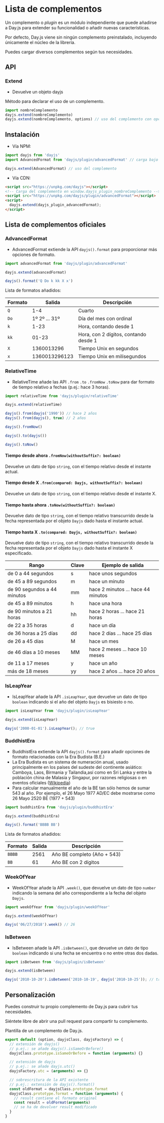 # Lista de complementos

Un complemento o *plugin* es un módulo independiente que puede añadirse a Day.js para extender su funcionalidad o añadir nuevas características.

Por defecto, Day.js viene sin ningún complemento preinstalado, incluyendo únicamente el núcleo de la librería.

Puedes cargar diversos complementos según tus necesidades.

## API

### Extend

* Devuelve un objeto dayjs

Método para declarar el uso de un complemento.

```js
import nombreComplemento
dayjs.extend(nombreComplemento)
dayjs.extend(nombreComplemento, options) // uso del complemento con opciones
```

## Instalación

* Vía NPM:

```javascript
import dayjs from 'dayjs'
import AdvancedFormat from 'dayjs/plugin/advancedFormat' // carga bajo demanda

dayjs.extend(AdvancedFormat) // uso del complemento
```

* Vía CDN:

```html
<script src="https://unpkg.com/dayjs"></script>
<!-- Carga del complemento en window.dayjs_plugin_nombreComplemento -->
<script src="https://unpkg.com/dayjs/plugin/advancedFormat"></script>
<script>
  dayjs.extend(dayjs_plugin_advancedFormat);
</script>
```

## Lista de complementos oficiales

### AdvancedFormat

* AdvancedFormat extiende la API `dayjs().format` para proporcionar más opciones de formato.

```javascript
import advancedFormat from 'dayjs/plugin/advancedFormat'

dayjs.extend(advancedFormat)

dayjs().format('Q Do k kk X x')
```

Lista de formatos añadidos:

| Formato | Salida           | Descripción                           |
| ------- | ---------------- | ------------------------------------- |
| `Q`     | 1-4              | Cuarto                                |
| `Do`    | 1º 2º ... 31º    | Día del mes con ordinal               |
| `k`     | 1-23             | Hora, contando desde 1                |
| `kk`    | 01-23            | Hora, con 2 dígitos, contando desde 1 |
| `X`     | 1360013296       | Tiempo Unix en segundos               |
| `x`     | 1360013296123    | Tiempo Unix en milisegundos           |

### RelativeTime

* RelativeTime añade las API `.from` `.to` `.fromNow` `.toNow` para dar formato de tiempo relativo a fechas (p.ej.: hace 3 horas).

```javascript
import relativeTime from 'dayjs/plugin/relativeTime'

dayjs.extend(relativeTime)

dayjs().from(dayjs('1990')) // hace 2 años
dayjs().from(dayjs(), true) // 2 años

dayjs().fromNow()

dayjs().to(dayjs())

dayjs().toNow()
```

#### Tiempo desde ahora `.fromNow(withoutSuffix?: boolean)`

Devuelve un dato de tipo `string`, con el tiempo relativo desde el instante actual.

#### Tiempo desde X `.from(compared: Dayjs, withoutSuffix?: boolean)`

Devuelve un dato de tipo `string`, con el tiempo relativo desde el instante X.

#### Tiempo hasta ahora `.toNow(withoutSuffix?: boolean)`

Devuelve dato de tipo `string`, con el tiempo relativo transcurrido desde la fecha representada por el objeto `Dayjs` dado hasta el instante actual.

#### Tiempo hasta X  `.to(compared: Dayjs, withoutSuffix?: boolean)`

Devuelve dato de tipo `string`, con el tiempo relativo transcurrido desde la fecha representada por el objeto `Dayjs` dado hasta el instante X especificado.

| Rango                        | Clave  | Ejemplo de salida                  |
| ---------------------------- | ------ | ---------------------------------- |
| de 0 a 44 segundos           | s      | hace unos segundos                 |
| de 45 a 89 segundos          | m      | hace un minuto                     |
| de 90 segundos a 44 minutos  | mm     | hace 2 minutos ... hace 44 minutos |
| de 45 a 89 minutos           | h      | hace una hora                      |
| de 90 minutos a 21 horas     | hh     | hace 2 horas ... hace 21 horas     |
| de 22 a 35 horas             | d      | hace un día                        |
| de 36 horas a 25 días        | dd     | hace 2 días ... hace 25 días       |
| de 26 a 45 días              | M      | hace un mes                        |
| de 46 días a 10 meses        | MM     | hace 2 meses ... hace 10 meses     |
| de 11 a 17 meses             | y      | hace un año                        |
| más de 18 meses              | yy     | hace 2 años ... hace 20 años       |

### IsLeapYear

* IsLeapYear añade la API `.isLeapYear`, que devuelve un dato de tipo `boolean` indicando si el año del objeto `Dayjs` es bisiesto o no.

```javascript
import isLeapYear from 'dayjs/plugin/isLeapYear'

dayjs.extend(isLeapYear)

dayjs('2000-01-01').isLeapYear(); // true
```

### BuddhistEra

* BuddhistEra extiende la API `dayjs().format` para añadir opciones de formato relacionadas con la Era Budista (B.E.)
* La Era Budista es un sistema de numeración anual, usado principalmente en los países del sudeste del continente asiático: Camboya, Laos, Birmania y Tailandia,así como en Sri Lanka y entre la población china de Malasia y Singapur, por razones religiosas o en eventos oficiales ([Wikipedia](https://en.wikipedia.org/wiki/Buddhist_calendar))
* Para calcular manualmente el año de la BE tan sólo hemos de sumar 543 al año. Por ejemplo, el 26 Mayo 1977 AD/EC debe mostrarse como 26 Mayo 2520 BE (1977 + 543)

```javascript
import buddhistEra from 'dayjs/plugin/buddhistEra'

dayjs.extend(buddhistEra)

dayjs().format('BBBB BB')
```

Lista de formatos añadidos:

| Formato | Salida           | Descripción                           |
| ------- | ---------------- | ------------------------------------- |
| `BBBB`  | 2561             | Año BE completo (Año + 543)           |
| `BB`    | 61               | Año BE con 2 dígitos                  |

### WeekOfYear

* WeekOfYear añade la API `.week()`, que devuelve un dato de tipo `number` indicando la semana del año correspondiente a la fecha del objeto `Dayjs`.

```javascript
import weekOfYear from 'dayjs/plugin/weekOfYear'

dayjs.extend(weekOfYear)

dayjs('06/27/2018').week() // 26
```

### IsBetween

* IsBetween añade la API `.isBetween()`, que devuelve un dato de tipo `boolean` indicando si una fecha se encuentra o no entre otras dos dadas.

```javascript
import isBetween from 'dayjs/plugin/isBetween'

dayjs.extend(isBetween)

dayjs('2010-10-20').isBetween('2010-10-19', dayjs('2010-10-25')); // true
```

## Personalización

Puedes construir tu propio complemento de Day.js para cubrir tus necesidades.

Siéntete libre de abrir una pull request para compartir tu complemento.

Plantilla de un complemento de Day.js.

```javascript
export default (option, dayjsClass, dayjsFactory) => {
  // extensión de dayjs()
  // p.ej.: se añade dayjs().isSameOrBefore()
  dayjsClass.prototype.isSameOrBefore = function (arguments) {}

  // extensión de dayjs
  // p.ej.: se añade dayjs.utc()
  dayjsFactory.utc = (arguments) => {}

  // sobrescritura de la API existente
  // p.ej.: extensión de dayjs().format()
  const oldFormat = dayjsClass.prototype.format
  dayjsClass.prototype.format = function (arguments) {
    // result contiene el formato original
    const result = oldFormat(arguments)
    // se ha de devolver result modificado
  }
}
```